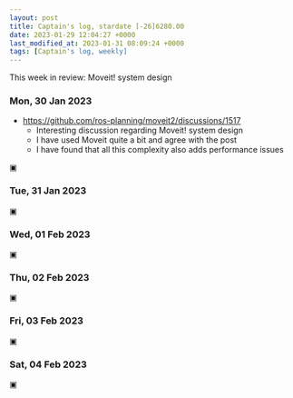 ```yaml
---
layout: post
title: Captain's log, stardate [-26]6280.00
date: 2023-01-29 12:04:27 +0000
last_modified_at: 2023-01-31 08:09:24 +0000
tags: [Captain's log, weekly]
---
```


This week in review: Moveit! system design

<!-- more -->


### Mon, 30 Jan 2023

- <https://github.com/ros-planning/moveit2/discussions/1517>
  - Interesting discussion regarding Moveit! system design
  - I have used Moveit quite a bit and agree with the post
  - I have found that all this complexity also adds performance issues


▣

### Tue, 31 Jan 2023

▣

### Wed, 01 Feb 2023

▣

### Thu, 02 Feb 2023

▣

### Fri, 03 Feb 2023

▣

### Sat, 04 Feb 2023

▣

